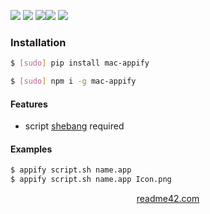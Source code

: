 <!--
https://readme42.com
-->



[![](https://img.shields.io/badge/OS-Unix-blue.svg?longCache=True)]()
[![](https://img.shields.io/pypi/v/mac-appify.svg?maxAge=3600)](https://pypi.org/project/mac-appify/)
[![](https://img.shields.io/npm/v/mac-appify.svg?maxAge=3600)](https://www.npmjs.com/package/mac-appify)[![](https://img.shields.io/badge/License-Unlicense-blue.svg?longCache=True)](https://unlicense.org/)
[![](https://github.com/andrewp-as-is/mac-appify/workflows/tests42/badge.svg)](https://github.com/andrewp-as-is/mac-appify/actions)

### Installation
```bash
$ [sudo] pip install mac-appify
```

```bash
$ [sudo] npm i -g mac-appify
```

#### Features
+  script [shebang](https://en.wikipedia.org/wiki/Shebang_(Unix)) required

#### Examples
```bash
$ appify script.sh name.app
$ appify script.sh name.app Icon.png
```

<p align="center">
    <a href="https://readme42.com/">readme42.com</a>
</p>